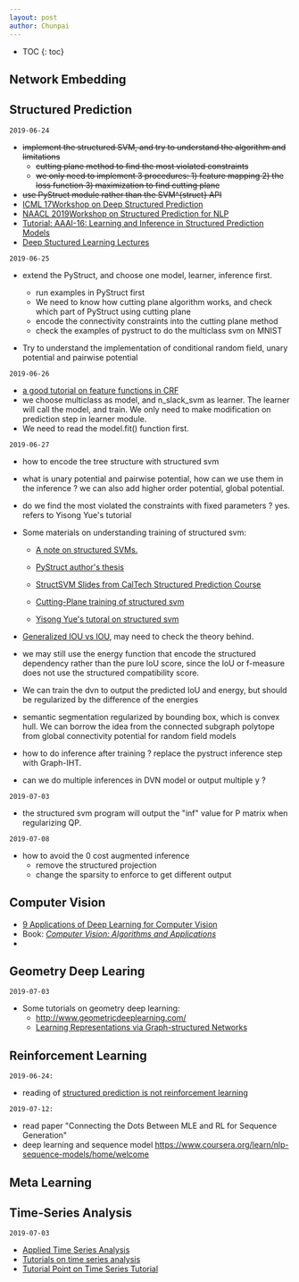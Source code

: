 ```yaml
---
layout: post
author: Chunpai
---
```


* TOC
{: toc}




## Network Embedding

## Structured Prediction

`2019-06-24`

- ~~implement the structured SVM, and try to understand the algorithm and limitations~~
  - ~~cutting plane method to find the most violated constraints~~
  - ~~we only need to implement 3 procedures: 1) feature mapping 2) the loss function 3) maximization to find cutting plane~~ 
- ~~use PyStruct module rather than the SVM^{struct} API~~ 
- [ICML 17](http://icml.cc/2017//)[Workshop on Deep Structured Prediction](http://deepstruct.github.io/)
- [NAACL 2019](https://naacl2019.org/)[Workshop on Structured Prediction for NLP](http://structuredprediction.github.io/)
- [Tutorial: AAAI-16: Learning and Inference in Structured Prediction Models](http://cogcomp.org/page/tutorial.201602/)
- [Deep Stuctured Learning Lectures](https://andre-martins.github.io/pages/deep-structured-learning-ist-fall-2018.html)

`2019-06-25`

- extend the PyStruct, and choose one model, learner, inference first. 

  - run examples in PyStruct first
  - We need to know how cutting plane algorithm works, and check which part of PyStruct using cutting plane
  - encode the connectivity constraints into the cutting plane method
  - check the examples of pystruct to do the multiclass svm on MNIST

- Try to understand the implementation of conditional random field, unary potential and pairwise potential

`2019-06-26`

- [a good tutorial on feature functions in CRF](https://blog.echen.me/2012/01/03/introduction-to-conditional-random-fields/)   
- we choose multiclass as model, and n_slack_svm as learner. The learner will call the model, and train. We only need to make modification on prediction step in learner module.
- We need to read the model.fit() function first. 

`2019-06-27`

- how to encode the tree structure with structured svm

- what is unary potential and pairwise potential, how can we use them in the inference ? we can also add higher order potential, global potential.

- do we find the most violated the constraints with fixed parameters ? yes. refers to Yisong Yue's tutorial

- Some materials on understanding training of structured svm:

  -  [A note on structured SVMs.](https://www.dropbox.com/s/tdhawb9n4ouw0q9/2009_Notes_StructuredSVMs.pdf?dl=0) 

  - [PyStruct author's thesis](https://www.dropbox.com/s/icdpico8330yj72/thesis_amueller_conditional_random_fields.pdf?dl=0)

  - [StructSVM Slides from CalTech Structured Prediction Course](https://taehwanptl.github.io/)

  - [Cutting-Plane training of structured svm](https://www.dropbox.com/s/0vgd14mmmaj77r2/Cutting-Plane_Training_of_Structural_SVM_joachims_etal_09a.pdf?dl=0)

  - [Yisong Yue's tutoral on structured svm](https://www.dropbox.com/s/cxkelruwgewxck4/svm_struct_intro_yue_yisong.ppt?dl=0)

- [Generalized IOU vs IOU](<https://giou.stanford.edu/GIoU.pdf>), may need to check the theory behind. 

- we may still use the energy function that encode the structured dependency rather than the pure IoU score, since the IoU or f-measure does not use the structured compatibility score.

- We can train the dvn to output the predicted IoU and energy, but should be regularized by the difference of the energies

- semantic segmentation regularized by bounding box, which is convex hull. We can borrow the idea from the connected subgraph polytope from global connectivity potential for random field models

- how to do inference after training ? replace the pystruct inference step with Graph-IHT.

- can we do multiple inferences in DVN model or output multiple y ?

  

`2019-07-03`

- the structured svm program will output the "inf" value for P matrix when regularizing QP.

  

`2019-07-08`

- how to avoid the 0 cost augmented inference
  - remove the structured projection
  - change the sparsity to enforce to get different output 

## Computer Vision  

- [9 Applications of Deep Learning for Computer Vision](https://machinelearningmastery.com/applications-of-deep-learning-for-computer-vision/)
- Book: *[Computer Vision: Algorithms and Applications](http://szeliski.org/Book/)*
- 

## Geometry Deep Learing

 `2019-07-03`

- Some tutorials on geometry deep learning:
  - http://www.geometricdeeplearning.com/
  - [Learning Representations via Graph-structured Networks](https://xiaolonw.github.io/graphnn/)

  

## Reinforcement Learning

`2019-06-24:`

- reading of [structured prediction is not reinforcement learning](https://nlpers.blogspot.com/2017/04/structured-prediction-is-not-rl.html) 

`2019-07-12:`

- read paper "Connecting the Dots Between MLE and RL for Sequence Generation"
- deep learning and sequence model https://www.coursera.org/learn/nlp-sequence-models/home/welcome

## Meta Learning



## Time-Series Analysis	

 `2019-07-03`

- [Applied Time Series Analysis](https://newonlinecourses.science.psu.edu/stat510/lesson/1/1.1) 
- [Tutorials on time series analysis](http://dept.stat.lsa.umich.edu/~ionides/tutorials/index.html)
- [Tutorial Point on Time Series Tutorial](https://www.tutorialspoint.com/time_series/)